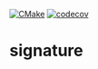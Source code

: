 [![CMake](https://github.com/kerkerker/signature/actions/workflows/cmake.yml/badge.svg)](https://github.com/kerkerker/signature/actions/workflows/cmake.yml)
[![codecov](https://codecov.io/gh/kerkerker/signature/branch/main/graph/badge.svg?token=X2F7S6JQD9)](https://codecov.io/gh/kerkerker/signature)

# signature
